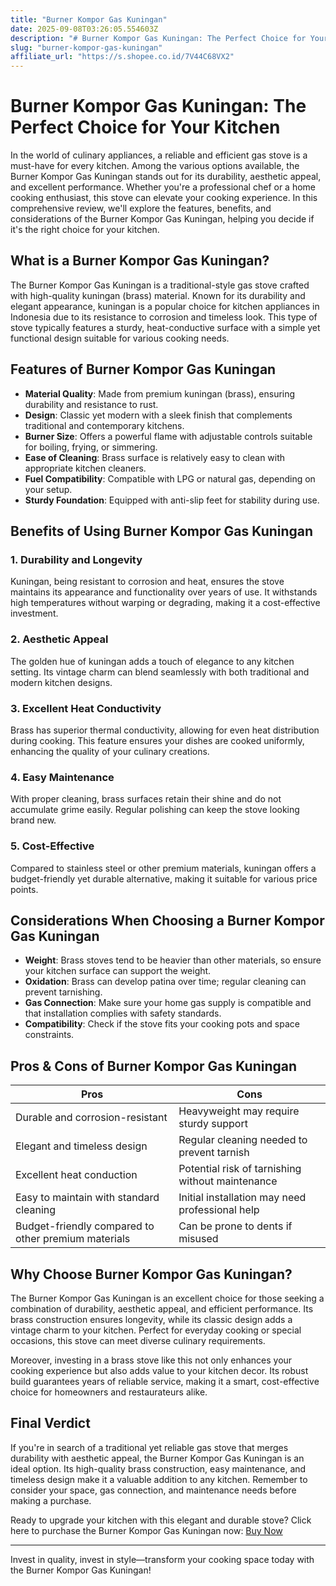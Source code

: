 ```yaml
---
title: "Burner Kompor Gas Kuningan"
date: 2025-09-08T03:26:05.554603Z
description: "# Burner Kompor Gas Kuningan: The Perfect Choice for Your Kitchen..."
slug: "burner-kompor-gas-kuningan"
affiliate_url: "https://s.shopee.co.id/7V44C68VX2"
---
```

# Burner Kompor Gas Kuningan: The Perfect Choice for Your Kitchen

In the world of culinary appliances, a reliable and efficient gas stove is a must-have for every kitchen. Among the various options available, the Burner Kompor Gas Kuningan stands out for its durability, aesthetic appeal, and excellent performance. Whether you're a professional chef or a home cooking enthusiast, this stove can elevate your cooking experience. In this comprehensive review, we'll explore the features, benefits, and considerations of the Burner Kompor Gas Kuningan, helping you decide if it's the right choice for your kitchen.

## What is a Burner Kompor Gas Kuningan?

The Burner Kompor Gas Kuningan is a traditional-style gas stove crafted with high-quality kuningan (brass) material. Known for its durability and elegant appearance, kuningan is a popular choice for kitchen appliances in Indonesia due to its resistance to corrosion and timeless look. This type of stove typically features a sturdy, heat-conductive surface with a simple yet functional design suitable for various cooking needs.

## Features of Burner Kompor Gas Kuningan

- **Material Quality**: Made from premium kuningan (brass), ensuring durability and resistance to rust.
- **Design**: Classic yet modern with a sleek finish that complements traditional and contemporary kitchens.
- **Burner Size**: Offers a powerful flame with adjustable controls suitable for boiling, frying, or simmering.
- **Ease of Cleaning**: Brass surface is relatively easy to clean with appropriate kitchen cleaners.
- **Fuel Compatibility**: Compatible with LPG or natural gas, depending on your setup.
- **Sturdy Foundation**: Equipped with anti-slip feet for stability during use.

## Benefits of Using Burner Kompor Gas Kuningan

### 1. Durability and Longevity
Kuningan, being resistant to corrosion and heat, ensures the stove maintains its appearance and functionality over years of use. It withstands high temperatures without warping or degrading, making it a cost-effective investment.

### 2. Aesthetic Appeal
The golden hue of kuningan adds a touch of elegance to any kitchen setting. Its vintage charm can blend seamlessly with both traditional and modern kitchen designs.

### 3. Excellent Heat Conductivity
Brass has superior thermal conductivity, allowing for even heat distribution during cooking. This feature ensures your dishes are cooked uniformly, enhancing the quality of your culinary creations.

### 4. Easy Maintenance
With proper cleaning, brass surfaces retain their shine and do not accumulate grime easily. Regular polishing can keep the stove looking brand new.

### 5. Cost-Effective
Compared to stainless steel or other premium materials, kuningan offers a budget-friendly yet durable alternative, making it suitable for various price points.

## Considerations When Choosing a Burner Kompor Gas Kuningan

- **Weight**: Brass stoves tend to be heavier than other materials, so ensure your kitchen surface can support the weight.
- **Oxidation**: Brass can develop patina over time; regular cleaning can prevent tarnishing.
- **Gas Connection**: Make sure your home gas supply is compatible and that installation complies with safety standards.
- **Compatibility**: Check if the stove fits your cooking pots and space constraints.

## Pros & Cons of Burner Kompor Gas Kuningan

| Pros                                              | Cons                                           |
|---------------------------------------------------|------------------------------------------------|
| Durable and corrosion-resistant                 | Heavyweight may require sturdy support       |
| Elegant and timeless design                     | Regular cleaning needed to prevent tarnish  |
| Excellent heat conduction                        | Potential risk of tarnishing without maintenance |
| Easy to maintain with standard cleaning         | Initial installation may need professional help |
| Budget-friendly compared to other premium materials | Can be prone to dents if misused             |

## Why Choose Burner Kompor Gas Kuningan?

The Burner Kompor Gas Kuningan is an excellent choice for those seeking a combination of durability, aesthetic appeal, and efficient performance. Its brass construction ensures longevity, while its classic design adds a vintage charm to your kitchen. Perfect for everyday cooking or special occasions, this stove can meet diverse culinary requirements.

Moreover, investing in a brass stove like this not only enhances your cooking experience but also adds value to your kitchen decor. Its robust build guarantees years of reliable service, making it a smart, cost-effective choice for homeowners and restaurateurs alike.

## Final Verdict

If you're in search of a traditional yet reliable gas stove that merges durability with aesthetic appeal, the Burner Kompor Gas Kuningan is an ideal option. Its high-quality brass construction, easy maintenance, and timeless design make it a valuable addition to any kitchen. Remember to consider your space, gas connection, and maintenance needs before making a purchase.

Ready to upgrade your kitchen with this elegant and durable stove? Click here to purchase the Burner Kompor Gas Kuningan now: [Buy Now](https://s.shopee.co.id/7V44C68VX2)

---

Invest in quality, invest in style—transform your cooking space today with the Burner Kompor Gas Kuningan!